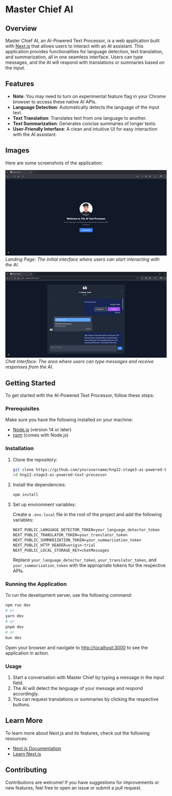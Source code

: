 # Master Chief AI

## Overview

Master Chief AI, an AI-Powered Text Processor, is a web application built with [Next.js](https://nextjs.org) that allows users to interact with an AI assistant. This application provides functionalities for language detection, text translation, and summarization, all in one seamless interface. Users can type messages, and the AI will respond with translations or summaries based on the input.

## Features

- **Note**: You may need to turn on experimental feature flag in your Chrome browser to access these native AI APIs.
- **Language Detection**: Automatically detects the language of the input text.
- **Text Translation**: Translates text from one language to another.
- **Text Summarization**: Generates concise summaries of longer texts.
- **User-Friendly Interface**: A clean and intuitive UI for easy interaction with the AI assistant.

## Images

Here are some screenshots of the application:

![Landing Page](screenshots/landingPage.png)
*Landing Page: The initial interface where users can start interacting with the AI.*

![Chat Interface](screenshots/chatInterface.png)
*Chat Interface: The area where users can type messages and receive responses from the AI.*


## Getting Started

To get started with the AI-Powered Text Processor, follow these steps:

### Prerequisites

Make sure you have the following installed on your machine:

- [Node.js](https://nodejs.org/) (version 14 or later)
- [npm](https://www.npmjs.com/) (comes with Node.js)

### Installation

1. Clone the repository:

   ```bash
   git clone https://github.com/yourusername/hng12-stage3-ai-powered-text-processor.git
   cd hng12-stage3-ai-powered-text-processor
   ```

2. Install the dependencies:

   ```bash
   npm install
   ```

3. Set up environment variables:

   Create a `.env.local` file in the root of the project and add the following variables:

   ```plaintext
   NEXT_PUBLIC_LANGUAGE_DETECTOR_TOKEN=your_language_detector_token
   NEXT_PUBLIC_TRANSLATOR_TOKEN=your_translator_token
   NEXT_PUBLIC_SUMMARIZATION_TOKEN=your_summarization_token
   NEXT_PUBLIC_HTTP_HEADER=origin-trial
   NEXT_PUBLIC_LOCAL_STORAGE_KEY=chatMessages
   ```

   Replace `your_language_detector_token`, `your_translator_token`, and `your_summarization_token` with the appropriate tokens for the respective APIs.

### Running the Application

To run the development server, use the following command:

```bash
npm run dev
# or
yarn dev
# or
pnpm dev
# or
bun dev
```

Open your browser and navigate to [http://localhost:3000](http://localhost:3000) to see the application in action.

### Usage

1. Start a conversation with Master Chief by typing a message in the input field.
2. The AI will detect the language of your message and respond accordingly.
3. You can request translations or summaries by clicking the respective buttons.

## Learn More

To learn more about Next.js and its features, check out the following resources:

- [Next.js Documentation](https://nextjs.org/docs)
- [Learn Next.js](https://nextjs.org/learn)

## Contributing

Contributions are welcome! If you have suggestions for improvements or new features, feel free to open an issue or submit a pull request.
